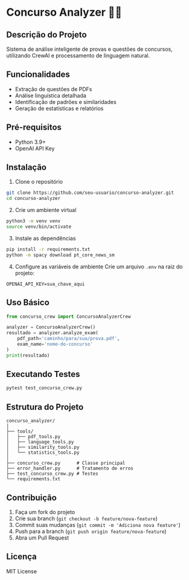 # Concurso Analyzer 📝🤖

## Descrição do Projeto
Sistema de análise inteligente de provas e questões de concursos, utilizando CrewAI e processamento de linguagem natural.

## Funcionalidades
- Extração de questões de PDFs
- Análise linguística detalhada
- Identificação de padrões e similaridades
- Geração de estatísticas e relatórios

## Pré-requisitos
- Python 3.9+
- OpenAI API Key

## Instalação

1. Clone o repositório
```bash
git clone https://github.com/seu-usuario/concurso-analyzer.git
cd concurso-analyzer
```

2. Crie um ambiente virtual
```bash
python3 -m venv venv
source venv/bin/activate
```

3. Instale as dependências
```bash
pip install -r requirements.txt
python -m spacy download pt_core_news_sm
```

4. Configure as variáveis de ambiente
Crie um arquivo `.env` na raiz do projeto:
```
OPENAI_API_KEY=sua_chave_aqui
```

## Uso Básico
```python
from concurso_crew import ConcursoAnalyzerCrew

analyzer = ConcursoAnalyzerCrew()
resultado = analyzer.analyze_exam(
    pdf_path='caminho/para/sua/prova.pdf', 
    exam_name='nome-do-concurso'
)
print(resultado)
```

## Executando Testes
```bash
pytest test_concurso_crew.py
```

## Estrutura do Projeto
```
concurso_analyzer/
│
├── tools/
│   ├── pdf_tools.py
│   ├── language_tools.py
│   ├── similarity_tools.py
│   └── statistics_tools.py
│
├── concurso_crew.py      # Classe principal
├── error_handler.py      # Tratamento de erros
├── test_concurso_crew.py # Testes
└── requirements.txt
```

## Contribuição
1. Faça um fork do projeto
2. Crie sua branch (`git checkout -b feature/nova-feature`)
3. Commit suas mudanças (`git commit -m 'Adiciona nova feature'`)
4. Push para a branch (`git push origin feature/nova-feature`)
5. Abra um Pull Request

## Licença
MIT License

